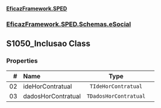 #### [EficazFramework.SPED](EficazFrameworkSPED.md 'EficazFramework SPED')
### [EficazFramework.SPED.Schemas.eSocial](EficazFramework.SPED.Schemas.eSocial.md 'EficazFramework.SPED.Schemas.eSocial')

## S1050_Inclusao Class
### Properties

| # | Name | Type | |
| ---: | :--- | :---: | :--- |
| 02 | ideHorContratual | `TIdeHorContratual` |  |
| 03 | dadosHorContratual | `TDadosHorContratual` |  |

